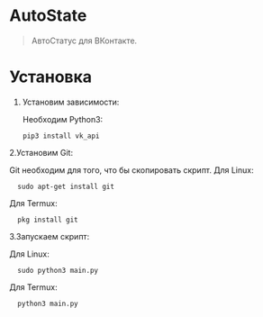 # AutoState
> АвтоСтатус для ВКонтакте. 

# Установка

1. Установим зависимости:

   Необходим Python3:
   
      ```pip3 install vk_api```
 
2.Установим Git:

  Git необходим для того, что бы скопировать скрипт.
  Для Linux:

      sudo apt-get install git
      
   Для Termux:

      pkg install git
      
3.Запускаем скрипт:

   Для Linux:
   
      sudo python3 main.py
      
      
   Для Termux:
   
      python3 main.py
      
   
   
